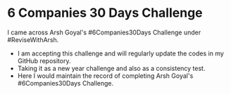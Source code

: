 # 6 Companies 30 Days Challenge

I came across Arsh Goyal's #6Companies30Days Challenge under #ReviseWithArsh.
- I am accepting this challenge and will regularly update the codes in my GitHub repository.
- Taking it as a new year challenge and also as a consistency test.
- Here I would maintain the record of completing Arsh Goyal's #6Companies30Days Challenge.
